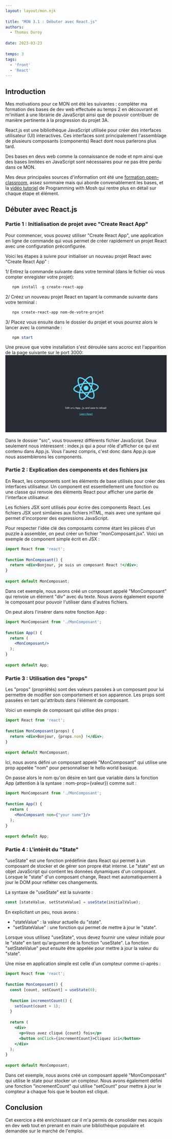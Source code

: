 ```yaml
---
layout: layout/mon.njk

title: "MON 3.1 : Débuter avec React.js"
authors:
  - Thomas Duroy 

date: 2023-03-23

temps: 3
tags:
  - 'front'
  - 'React'
---
```


## Introduction

Mes motivations pour ce MON ont été les suivantes : compléter ma formation des bases de dev web effectuée au temps 2 en découvrant et m'initiant à une librairie de JavaScript ainsi que de pouvoir contribuer de manière pertinente à la progression du projet 3A.

React.js est une bibliothèque JavaScript utilisée pour créer des interfaces utilisateur (UI) interactives. Ces interfaces sont principalement l'assemblage de plusieurs composants (components) React dont nous parlerons plus tard.

Des bases en devs web comme la connaissance de node et npm ainsi que des bases limitées en JavaScript sont nécessaires pour ne pas être perdu dans ce MON.

Mes deux principales sources d'information ont été une [formation open-classroom](https://openclassrooms.com/fr/courses/7008001-debutez-avec-react/7136837-partagez-votre-state-entre-differents-composants), assez sommaire mais qui aborde convenablement les bases, et la [vidéo tutoriel](https://www.youtube.com/watch?v=Ke90Tje7VS0&t=2025s&ab_channel=ProgrammingwithMosh) de Programming with Mosh qui rentre plus en détail sur chaque étape et élément.

## Débuter avec React.js

### Partie 1 : Initialisation de projet avec "Create React App"

Pour commencer, vous pouvez utiliser "Create React App", une application en ligne de commande qui vous permet de créer rapidement un projet React avec une configuration préconfigurée.

Voici les étapes à suivre pour initialiser un nouveau projet React avec "Create React App" :

1/ Entrez la commande suivante dans votre terminal (dans le fichier où vous compter enregister votre projet):

```powershell
   npm install -g create-react-app
```

2/ Créez un nouveau projet React en tapant la commande suivante dans votre terminal :

```powershell
   npx create-react-app nom-de-votre-projet
```

3/ Placez vous ensuite dans le dossier du projet et vous pourrez alors le lancer avec la commande :

```powershell
   npm start
```

Une preuve que votre installation s'est déroulée sans accroc est l'apparition de la page suivante sur le port 3000:
![](https://raw.githubusercontent.com/do-it-ecm/promo-2022-2023/main/Duroy-Thomas/mon/temps-3.1/react_default_screen.png)

Dans le dossier "src", vous trouverez différents fichier JavaScript. Deux seulement nous intéressent : index.js qui a pour rôle d'afficher ce qui est contenu dans App.js. Vous l'aurez compris, c'est donc dans App.js que nous assemblerons les components.

### Partie 2 : Explication des components et des fichiers jsx

En React, les components sont les éléments de base utilisés pour créer des interfaces utilisateur. Un component est essentiellement une fonction ou une classe qui renvoie des éléments React pour afficher une partie de l'interface utilisateur.

Les fichiers JSX sont utilisés pour écrire des components React. Les fichiers JSX sont similaires aux fichiers HTML, mais avec une syntaxe qui permet d'incorporer des expressions JavaScript.

Pour respecter l'idée clé des composants comme étant les pièces d'un puzzle à assembler, on peut créer un fichier "monComposant.jsx". Voici un exemple de component simple écrit en JSX :

```jsx
import React from 'react';

function MonComposant() {
  return <div>Bonjour, je suis un composant React !</div>;
}

export default MonComposant;
```

Dans cet exemple, nous avons créé un composant appelé "MonComposant" qui renvoie un élément "div" avec du texte. Nous avons également exporté le composant pour pouvoir l'utiliser dans d'autres fichiers.

On peut alors l'insérer dans notre fonction App :

```jsx
import MonComposant from './MonComposant';

function App() {
  return (
    <MonComposant/>
  );
}

export default App;
```

### Partie 3 : Utilisation des "props"

Les "props" (propriétés) sont des valeurs passées à un composant pour lui permettre de modifier son comportement et son apparence. Les props sont passées en tant qu'attributs dans l'élément de composant.

Voici un exemple de composant qui utilise des props :

```jsx
import React from 'react';

function MonComposant(props) {
  return <div>Bonjour, {props.nom} !</div>;
}

export default MonComposant;
```

Ici, nous avons défini un composant appelé "MonComposant" qui utilise une prop appelée "nom" pour personnaliser le hello world basique.

On passe alors le nom qu'on désire en tant que variable dans la fonction App (attention à la syntaxe : nom-prop={valeur}) comme suit :

```jsx
import MonComposant from './MonComposant';

function App() {
  return (
    <MonComposant nom={"your name"}/>
  );
}

export default App;
```

### Partie 4 : L'intérêt du "State"

"useState" est une fonction prédéfinie dans React qui permet à un composant de stocker et de gérer son propre état interne. Le "state" est un objet JavaScript qui contient les données dynamiques d'un composant. Lorsque le "state" d'un composant change, React met automatiquement à jour le DOM pour refléter ces changements.

La syntaxe de "useState" est la suivante :

```jsx
const [stateValue, setStateValue] = useState(initialValue);
```

En explicitant un peu, nous avons :

- "stateValue" : la valeur actuelle du "state".
- "setStateValue" : une fonction qui permet de mettre à jour le "state".

Lorsque vous utilisez "useState", vous devez fournir une valeur initiale pour le "state" en tant qu'argument de la fonction "useState". La fonction "setStateValue" peut ensuite être appelée pour mettre à jour la valeur du "state".

Une mise en application simple est celle d'un compteur comme ci-après :

```jsx
import React from 'react';

function MonComposant() {
  const [count, setCount] = useState(0);

  function incrementCount() {
    setCount(count + 1);
  }

  return (
    <div>
      <p>Vous avez cliqué {count} fois</p>
      <button onClick={incrementCount}>Cliquez ici</button>
    </div>
  );
}

export default MonComposant;
```

Dans cet exemple, nous avons créé un composant appelé "MonComposant" qui utilise le state pour stocker un compteur. Nous avons également défini une fonction "incrementCount" qui utilise "setCount" pour mettre à jour le compteur à chaque fois que le bouton est cliqué.

## Conclusion

Cet exercice a été enrichissant car il m'a permis de consolider mes acquis en dev web tout en prenant en main une bibliothèque populaire et demandée sur le marché de l'emploi.

